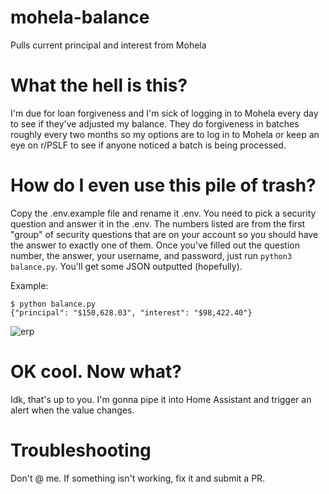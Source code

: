 # mohela-balance
Pulls current principal and interest from Mohela


# What the hell is this?
I'm due for loan forgiveness and I'm sick of logging in to Mohela every day to see if they've adjusted my balance. They do forgiveness in batches roughly every two months so my options are to log in to Mohela or keep an eye on r/PSLF to see if anyone noticed a batch is being processed.

# How do I even use this pile of trash?
Copy the .env.example file and rename it .env. You need to pick a security question and answer it in the .env. The numbers listed are from the first "group" of security questions that are on your account so you should have the answer to exactly one of them. Once you've filled out the question number, the answer, your username, and password, just run `python3 balance.py`. You'll get some JSON outputted (hopefully).

Example:
```
$ python balance.py
{"principal": "$150,628.03", "interest": "$98,422.40"}

```
![erp](https://github.com/chelming/mohela-balance/assets/7746625/2ef08a65-d6ca-4ffe-8921-243172af9700)

# OK cool. Now what?
Idk, that's up to you. I'm gonna pipe it into Home Assistant and trigger an alert when the value changes.

# Troubleshooting
Don't @ me. If something isn't working, fix it and submit a PR.
